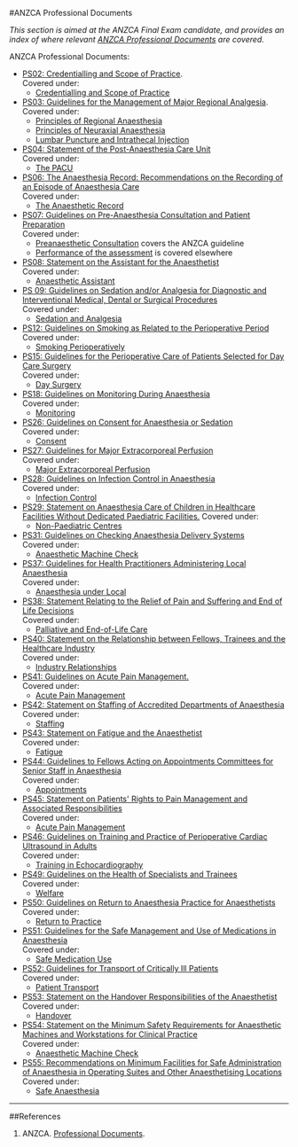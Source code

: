 #ANZCA Professional Documents

*This section is aimed at the ANZCA Final Exam candidate, and provides an index of where relevant [ANZCA Professional Documents](http://www.anzca.edu.au/resources/professional-documents) are covered.*

ANZCA Professional Documents:
* [PS02: Credentialling and Scope of Practice](http://www.anzca.edu.au/Documents/ps02-2006-statement-on-credentialling-and-defining.pdf).  
Covered under:
	* [Credentialling and Scope of Practice](/anaesthesia/anzca/credentialling.md)
* [PS03: Guidelines for the Management of Major Regional Analgesia](http://www.anzca.edu.au/Documents/ps03-2014-guidelines-for-the-management-of-major-r.pdf).  
Covered under:
	* [Principles of Regional Anaesthesia](/anaesthesia/regional/principles.md)
	* [Principles of Neuraxial Anaesthesia](/anaesthesia/regional/principles-neuraxial.md)
	* [Lumbar Puncture and Intrathecal Injection](/anaesthesia/regional/lp.md)
* [PS04: Statement of the Post-Anaesthesia Care Unit](http://www.anzca.edu.au/Documents/ps04-2006-recommendations-for-the-post-anaesthesia.pdf)  
Covered under:
	* [The PACU](/anaesthesia/anzca/pacu.md)
* [PS06: The Anaesthesia Record: Recommendations on the Recording of an Episode of Anaesthesia Care](http://www.anzca.edu.au/Documents/ps06-2006-the-anaesthesia-record-recommendations-o.pdf)  
Covered under:
	* [The Anaesthetic Record](/anaesthesia/anzca/record.md)
* [PS07: Guidelines on Pre-Anaesthesia Consultation and Patient Preparation](http://www.anzca.edu.au/documents/ps07-2008-recommendations-for-the-pre-anaesthesia.pdf)  
Covered under:
 	* [Preanaesthetic Consultation](/anaesthesia/anzca/pre-anaesthetic.md) covers the ANZCA guideline
 	* [Performance of the assessment](/assessment/anaesthetic/pre-anaesthetic.md) is covered elsewhere
* [PS08: Statement on the Assistant for the Anaesthetist ](http://www.anzca.edu.au/documents/ps08-2015-statement-on-the-assistant-for-the-anaes.pdf)  
Covered under:
	* [Anaesthetic Assistant](/anaesthesia/anzca/assistant.md)
* [PS 09: Guidelines on Sedation and/or Analgesia for Diagnostic and Interventional Medical, Dental or Surgical Procedures](http://www.anzca.edu.au/getattachment/Resources/Professional-documents/ps09-2014-guidelines-on-sedation-and-or-analgesia-for-diagnostic-and-interventional-medical-dental-or-surgical-procedures.pdf)  
Covered under:
	* [Sedation and Analgesia](/anaesthesia/anzca/sed-and-analgesia.md)
* [PS12: Guidelines on Smoking as Related to the Perioperative Period](http://www.anzca.edu.au/Documents/ps12-2013-guidelines-on-smoking-as-related-to-the.pdf)
Covered under:
	* [Smoking Perioperatively](/anaesthesia/anzca/smoking.md)
* [PS15: Guidelines for the Perioperative Care of Patients Selected for Day Care Surgery](http://www.anzca.edu.au/Documents/ps15-2010-recommendations-for-the-perioperative-ca.pdf)  
Covered under:
	* [Day Surgery](/anaesthesia/anzca/daystay.md)
* [PS18: Guidelines on Monitoring During Anaesthesia](http://www.anzca.edu.au/Documents/ps18-2015-guidelines-on-monitoring-during-anaesthe.pdf)  
Covered under:
	* [Monitoring](/anaesthesia/anzca/monitoring.md)
* [PS26: Guidelines on Consent for Anaesthesia or Sedation](http://www.anzca.edu.au/Documents/ps26-2005-guidelines-on-consent-for-anaesthesia-or.pdf)  
Covered under:
	* [Consent](/anaesthesia/anzca/consent.md)
* [PS27: Guidelines for Major Extracorporeal Perfusion](http://www.anzca.edu.au/Documents/ps27-2015-guidelines-for-major-extracorporeal-perf.pdf)  
Covered under:
	* [Major Extracorporeal Perfusion](/anaesthesia/anzca/extracorporeal.md)
* [PS28: Guidelines on Infection Control in Anaesthesia](http://www.anzca.edu.au/Documents/ps28-2015-guidelines-on-infection-control-in-anaes.pdf)  
Covered under:
	* [Infection Control](/anaesthesia/anzca/infection.md)
* [PS29: Statement on Anaesthesia Care of Children in Healthcare Facilities Without Dedicated Paediatric Facilities.](http://www.anzca.edu.au/Documents/ps29-2008-statement-on-anaesthesia-care-of-childre.pdf)
Covered under:
	* [Non-Paediatric Centres](/anaesthesia/anzca/paeds.md)
* [PS31: Guidelines on Checking Anaesthesia Delivery Systems](http://www.anzca.edu.au/Documents/ps31-2014-guidelines-on-checking-anaesthesia-deliv.pdf)  
Covered under:
	* [Anaesthetic Machine Check](/assessment/anaesthetic/machinecheck.md)
* [PS37: Guidelines for Health Practitioners Administering Local Anaesthesia](http://www.anzca.edu.au/Documents/ps37-2013-guidelines-for-health-practitioners-admi.pdf)  
Covered under:
	* [Anaesthesia under Local](/anaesthesia/anzca/local.md)
* [PS38: Statement Relating to the Relief of Pain and Suffering and End of Life Decisions](http://www.anzca.edu.au/Documents/ps38-2010-statement-relating-to-the-relief-of-pain.pdf)  
Covered under:
	* [Palliative and End-of-Life Care](/anaesthesia/anzca/eol.md)
* [PS40: Statement on the Relationship between Fellows, Trainees and the Healthcare Industry](http://www.anzca.edu.au/Documents/ps40-2012-statement-on-the-relationship-between-fe.pdf)  
Covered under:
	* [Industry Relationships](/anaesthesia/anzca/industry.md)
* [PS41: Guidelines on Acute Pain Management.](http://www.anzca.edu.au/Documents/ps41-2013-guidelines-on-acute-pain-management.pdf)  
Covered under:
	* [Acute Pain Management](/anaesthesia/anzca/pain.md)
* [PS42: Statement on Staffing of Accredited Departments of Anaesthesia](http://www.anzca.edu.au/Documents/ps42-2014-statement-on-staffing-of-accredited-depa.pdf)  
Covered under:
	* [Staffing](/anaesthesia/anzca/staffing.md)
* [PS43: Statement on Fatigue and the Anaesthetist](http://www.anzca.edu.au/Documents/ps43-2007-statement-on-fatigue-and-the-anaesthetis.pdf)  
Covered under:
	* [Fatigue](/anaesthesia/anzca/fatigue.md)
* [PS44: Guidelines to Fellows Acting on Appointments Committees for Senior Staff in Anaesthesia](http://www.anzca.edu.au/Documents/ps44-2006-guidelines-to-fellows-acting-on-appointm.pdf)  
Covered under:
	* [Appointments](/anaesthesia/anzca/appointments.md)
* [PS45: Statement on Patients' Rights to Pain Management and Associated Responsibilities](http://www.anzca.edu.au/Documents/ps45-2010-statement-on-patients-rights-to-pain-man.pdf)  
Covered under:
	* [Acute Pain Management](/anaesthesia/anzca/pain.md)
* [PS46: Guidelines on Training and Practice of Perioperative Cardiac Ultrasound in Adults](http://www.anzca.edu.au/Documents/ps46-2014-guidelines-on-training-and-practice-of-p.pdf)  
Covered under:
	* [Training in Echocardiography](/anaesthesia/anzca/echo.md)
* [PS49: Guidelines on the Health of Specialists and Trainees](http://www.anzca.edu.au/Documents/ps49-2010-guidelines-on-the-health-of-specialists.pdf)  
Covered under:
	* [Welfare](/anaesthesia/anzca/welfare.md)
* [PS50: Guidelines on Return to Anaesthesia Practice for Anaesthetists ](http://www.anzca.edu.au/Documents/ps50-2016-guidelines-on-return-to-anaesthesia-prac.pdf)  
Covered under:
	* [Return to Practice](/anaesthesia/anzca/rtp.md)
* [PS51: Guidelines for the Safe Management and Use of Medications in Anaesthesia](http://www.anzca.edu.au/documents/ps51-2009-guidelines-for-the-safe-administration-o.pdf)  
Covered under:
	* [Safe Medication Use](/anaesthesia/anzca/safemeds.md)
* [PS52: Guidelines for Transport of Critically Ill Patients](http://www.anzca.edu.au/Documents/ps52-2015-guidelines-for-transport-of-critically-i.pdf)  
Covered under:
	* [Patient Transport](/anaesthesia/anzca/patient-transport.md)
* [PS53: Statement on the Handover Responsibilities of the Anaesthetist](http://www.anzca.edu.au/Documents/ps53-2013-statement-on-the-handover-responsibiliti.pdf)  
Covered under:
	* [Handover](/anaesthesia/anzca/handover.md)
* [PS54: Statement on the Minimum Safety Requirements for Anaesthetic Machines and Workstations for Clinical Practice](http://www.anzca.edu.au/Documents/ps54-2013-statement-on-the-minimum-safety-requirem.pdf)  
Covered under:
	* [Anaesthetic Machine Check](/assessment/anaesthetic/machinecheck.md)
* [PS55: Recommendations on Minimum Facilities for Safe Administration of Anaesthesia in Operating Suites and Other Anaesthetising Locations](http://www.anzca.edu.au/Documents/ps55-2012-recommendations-on-minimum-facilities-fo.pdf)  
Covered under:
	* [Safe Anaesthesia](/anaesthesia/anzca/safe-anaesthesia.md)
	
---
##References
1. ANZCA. [Professional Documents](http://www.anzca.edu.au/resources/professional-documents).
